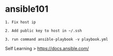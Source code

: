 # ansible101

`1. Fix host ip`

`2. Add public key to host in ~/.ssh`

`3. run command ansible-playbook -v playbook.yml`

Self Learning > https://docs.ansible.com/

